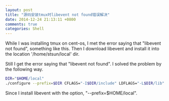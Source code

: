 ```yaml
---
layout: post
title: "源码安装tmux时libevent not found错误解决"
date: 2014-12-24 21:13:11 +0800
comments: true
categories: Shell
---
```

While I was installing tmux on cent-os, I met the error saying that "libevent not found", something like this. Then I download libevent and install it into the location '/home/stsun/local' dir.

Still I get the error saying that "libevent not found". I solved the problem by the following way.

```sh
DIR="$HOME/local"
./configure --prefix=$DIR CFLAGS="-I$DIR/include" LDFLAGS="-L$DIR/lib"
```

Since I install libevent with the option, "--prefix=$HOME/local".